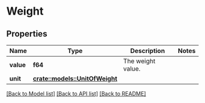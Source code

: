 # Weight

## Properties

Name | Type | Description | Notes
------------ | ------------- | ------------- | -------------
**value** | **f64** | The weight value. | 
**unit** | [**crate::models::UnitOfWeight**](UnitOfWeight.md) |  | 

[[Back to Model list]](../README.md#documentation-for-models) [[Back to API list]](../README.md#documentation-for-api-endpoints) [[Back to README]](../README.md)


